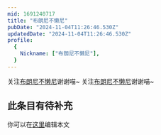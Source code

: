 ```yaml
---
mid: 1691240717
title: "布朗尼不懒尼"
pubDate: "2024-11-04T11:26:46.530Z"
updatedDate: "2024-11-04T11:26:46.530Z"
profile:
  {
    Nickname: ["布朗尼不懒尼"],
  }
---
```


关注[布朗尼不懒尼](https://space.bilibili.com/1691240717)谢谢喵~ 关注[布朗尼不懒尼](https://space.bilibili.com/1691240717)谢谢喵~

## 此条目有待补充
你可以在[这里](https://github.com/Yuhanawa/VTuber.ICU-Content/edit/master/v/布朗尼不懒尼/index.md)编辑本文
